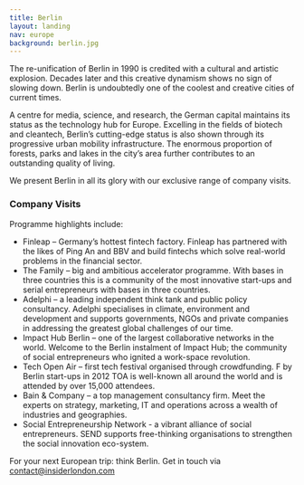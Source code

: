 ```yaml
---
title: Berlin
layout: landing
nav: europe
background: berlin.jpg
---
```


The re-unification of Berlin in 1990 is credited with a cultural and artistic explosion. Decades later and this creative dynamism shows no sign of slowing down. Berlin is undoubtedly one of the coolest and creative cities of current times.

A centre for media, science, and research, the German capital maintains its status as the technology hub for Europe. Excelling in the fields of biotech and cleantech, Berlin’s cutting-edge status is also shown through its progressive urban mobility infrastructure.  The enormous proportion of forests, parks and lakes in the city’s area further contributes to an outstanding quality of living.

We present Berlin in all its glory with our exclusive range of company visits.

### Company Visits

Programme highlights include:

* Finleap – Germany’s hottest fintech factory.  Finleap has partnered with the likes of Ping An and BBV and build fintechs which solve real-world problems in the financial sector.
* The Family – big and ambitious accelerator programme. With bases in three countries this is a community of the most innovative start-ups and serial entrepreneurs with bases in three countries.
* Adelphi – a leading independent think tank and public policy consultancy. Adelphi specialises in climate, environment and development and supports governments, NGOs and private companies in addressing the greatest global challenges of our time.
* Impact Hub Berlin – one of the largest collaborative networks in the world. Welcome to the Berlin instalment of Impact Hub; the community of social entrepreneurs who ignited a work-space revolution.
* Tech Open Air – first tech festival organised through crowdfunding. F by Berlin start-ups in 2012 TOA is well-known all around the world and is attended by over 15,000 attendees.
* Bain & Company – a top management consultancy firm. Meet the experts on strategy, marketing, IT and operations across a wealth of industries and geographies.
* Social Entrepreneurship Network - a vibrant alliance of social entrepreneurs. SEND supports free-thinking organisations to strengthen the social innovation eco-system.

For your next European trip: think Berlin. Get in touch via [contact@insiderlondon.com ](mailto:contact@insiderlondon.com )
